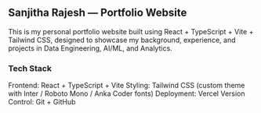 ## Sanjitha Rajesh — Portfolio Website
This is my personal portfolio website built using React + TypeScript + Vite + Tailwind CSS, designed to showcase my background, experience, and projects in Data Engineering, AI/ML, and Analytics.


### Tech Stack
Frontend: React + TypeScript + Vite
Styling: Tailwind CSS (custom theme with Inter / Roboto Mono / Anka Coder fonts)
Deployment: Vercel
Version Control: Git + GitHub
